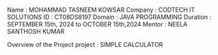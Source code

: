 Name : MOHAMMAD TASNEEM KOWSAR
Company : CODTECH IT SOLUTIONS
ID : CT08DS8197
Domain : JAVA PROGRAMMING
Duration : SEPTEMBER 15th, 2024 to OCTOBER 15th,2024
Mentor : NEELA SANTHOSH KUMAR

Overview of the Project
project : SIMPLE CALCULATOR

